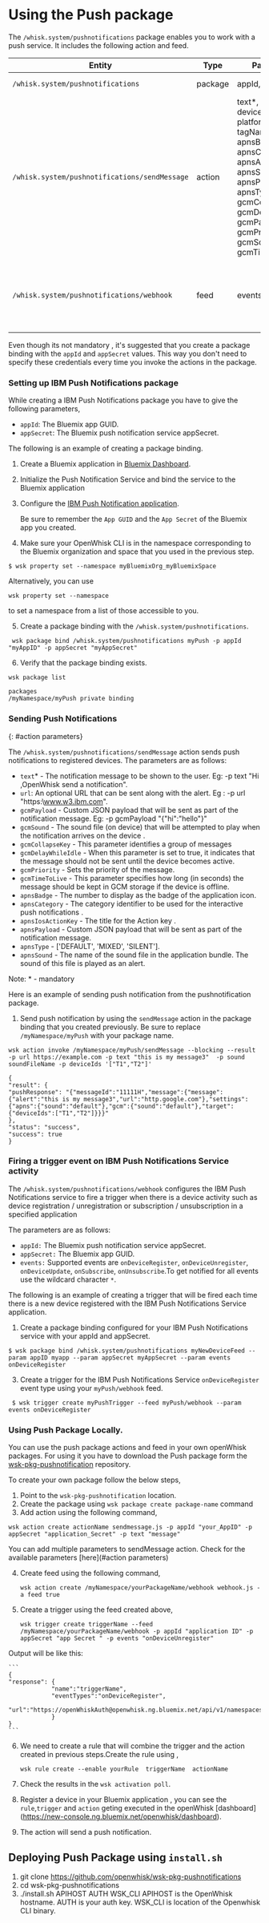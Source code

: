 

# Using the Push package

The `/whisk.system/pushnotifications` package enables you to work with a push service. It includes the following action and feed.

| Entity | Type | Parameters | Description |
| --- | --- | --- | --- |
| `/whisk.system/pushnotifications` | package | appId, appSecret  | Work with the Push Service |
| `/whisk.system/pushnotifications/sendMessage` | action | text\*, url, deviceIds, platforms, tagNames, apnsBadge, apnsCategory, apnsActionKeyTitle, apnsSound, apnsPayload, apnsType, gcmCollapseKey, gcmDelayWhileIdle, gcmPayload, gcmPriority, gcmSound, gcmTimeToLive | Send push notification to the specified device(s) |
| `/whisk.system/pushnotifications/webhook` | feed | events | Fire trigger events on device activities (device (un)registration / (un)subscription) on the Push Service |
Even though its not mandatory , it's suggested that you create a package binding with the `appId` and `appSecret` values. This way you don't need to specify these credentials every time you invoke the actions in the package.

### Setting up IBM Push Notifications package

While creating a  IBM Push Notifications package you have to give the following parameters,

-  `appId`: The Bluemix app GUID.
-  `appSecret`: The Bluemix push notification service appSecret.

The following is an example of creating a package binding.

1. Create a Bluemix application in [Bluemix Dashboard](http://console.ng.bluemix.net).

2. Initialize the Push Notification Service and bind the service to the Bluemix application

3. Configure the [IBM Push Notification application](https://console.ng.bluemix.net/docs/services/mobilepush/index.html).

   Be sure to remember the `App GUID`  and the `App Secret` of the Bluemix app you created.

4. Make sure your OpenWhisk CLI is in the namespace corresponding to the Bluemix organization and space that you used in the previous step.

 ```
 $ wsk property set --namespace myBluemixOrg_myBluemixSpace
 ```
Alternatively, you can use

 ```
 wsk property set --namespace
 ```

 to set a namespace from a list of those accessible to you.

5. Create a package binding with the `/whisk.system/pushnotifications`.

 ```
  wsk package bind /whisk.system/pushnotifications myPush -p appId "myAppID" -p appSecret "myAppSecret"
 ```

6. Verify that the package binding exists.

 ```
 wsk package list
 ```
 ```
 packages
 /myNamespace/myPush private binding
 ```

### Sending Push Notifications
{: #action parameters}

The `/whisk.system/pushnotifications/sendMessage` action sends push notifications to registered devices. The parameters are as follows:

- `text`\* - The notification message to be shown to the user. Eg: -p text "Hi ,OpenWhisk send a notification".
- `url`: An optional URL that can be sent along with the alert. Eg : -p url "https:\\www.w3.ibm.com".
- `gcmPayload` - Custom JSON payload that will be sent as part of the notification message. Eg: -p gcmPayload "{"hi":"hello"}"
- `gcmSound` - The sound file (on device) that will be attempted to play when the notification arrives on the device .
- `gcmCollapseKey` - This parameter identifies a group of messages
- `gcmDelayWhileIdle` - When this parameter is set to true, it indicates that the message should not be sent until the device becomes active.
- `gcmPriority` - Sets the priority of the message.
- `gcmTimeToLive` - This parameter specifies how long (in seconds) the message should be kept in GCM storage if the device is offline.
- `apnsBadge` - The number to display as the badge of the application icon.
- `apnsCategory` -  The category identifier to be used for the interactive push notifications .
- `apnsIosActionKey` - The title for the Action key .
- `apnsPayload` - Custom JSON payload that will be sent as part of the notification message.
- `apnsType` - ['DEFAULT', 'MIXED', 'SILENT'].
- `apnsSound` - The name of the sound file in the application bundle. The sound of this file is played as an alert.

 Note: \* - mandatory 

Here is an example of sending push notification from the pushnotification package.

1. Send push notification by using the `sendMessage` action in the package binding that you created previously. Be sure to replace `/myNamespace/myPush` with your package name.

```
wsk action invoke /myNamespace/myPush/sendMessage --blocking --result  -p url https://example.com -p text "this is my message3"  -p sound soundFileName -p deviceIds '["T1","T2"]'
```

```
{
"result": {
"pushResponse": "{"messageId":"11111H","message":{"message":{"alert":"this is my message3","url":"http.google.com"},"settings":{"apns":{"sound":"default"},"gcm":{"sound":"default"},"target":{"deviceIds":["T1","T2"]}}}"
},
"status": "success",
"success": true
}
```

### Firing a trigger event on IBM Push Notifications Service activity

The `/whisk.system/pushnotifications/webhook` configures the IBM Push Notifications service to fire a trigger when there is a device activity such as device registration / unregistration or subscription / unsubscription in a specified application

The parameters are as follows:

- `appId:` The Bluemix push notification service appSecret.
- `appSecret:` The Bluemix app GUID.
- `events:` Supported events are `onDeviceRegister`, `onDeviceUnregister`, `onDeviceUpdate`, `onSubscribe`, `onUnsubscribe`.To get notified for all events use the wildcard character `*`.

The following is an example of creating a trigger that will be fired each time there is a new device registered with the IBM Push Notifications Service application.

1. Create a package binding configured for your IBM Push Notifications service with your appId and appSecret.

  ```
  $ wsk package bind /whisk.system/pushnotifications myNewDeviceFeed --param appID myapp --param appSecret myAppSecret --param events onDeviceRegister
  ```

3. Create a trigger for the IBM Push Notifications Service `onDeviceRegister` event type using your `myPush/webhook` feed.

 ```
  $ wsk trigger create myPushTrigger --feed myPush/webhook --param events onDeviceRegister
  ```

### Using Push Package Locally.

You can use the push package actions and feed in your own openWhisk packages. For using it you have to download the Push package form the  [wsk-pkg-pushnotification](https://github.com/openwhisk/wsk-pkg-pushnotifications) repository.

To create your own package follow the below steps,

1. Point to the `wsk-pkg-pushnotification` location.
2. Create the package using `wsk package create package-name` command
3. Add action  using the following command, 

  ```
  wsk action create actionName sendmessage.js -p appId "your_AppID" -p appSecret "application_Secret" -p text "message"
  ```
   
  You can add multiple parameters to sendMessage action. 
  Check for the available parameters [here](#action parameters)

4. Create feed using the following command,
  
   ```
   wsk action create /myNamespace/yourPackageName/webhook webhook.js -a feed true
   ```
   
5. Create a trigger using the feed created above,
   
   ```
   wsk trigger create triggerName --feed /myNamespace/yourPackageName/webhook -p appId "application ID" -p appSecret "app Secret " -p events "onDeviceUnregister" 
   ```

  Output will be like this:
    
    ```
    {
    "response": {
                "name":"triggerName",
                "eventTypes":"onDeviceRegister",
                "url":"https://openWhiskAuth@openwhisk.ng.bluemix.net/api/v1/namespaces/myNamespace/triggers/triggerName"
                }
    }
    ```

6. We need to create a rule that will combine the trigger and the action created in previous steps.Create the rule using ,

   `wsk rule create --enable yourRule  triggerName  actionName `

7. Check the results in the `wsk activation poll`.
8. Register a device in your Bluemix application , you can see the `rule`,`trigger` and  `action` geting executed in the openWhisk [dashboard] (https://new-console.ng.bluemix.net/openwhisk/dashboard). 
9. The action will send a push notification.


## Deploying Push Package using `install.sh`

1. git clone https://github.com/openwhisk/wsk-pkg-pushnotifications
2. cd wsk-pkg-pushnotifications
3. ./install.sh APIHOST AUTH WSK_CLI
   APIHOST is the OpenWhisk hostname.  AUTH is your auth key.  WSK_CLI is location of the Openwhisk CLI binary.
